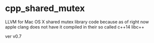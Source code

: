 # cpp\_shared\_mutex
LLVM for Mac OS X shared mutex library code because as of right now apple clang does not have it compiled in their so called c++14 libc++

ver v0.7



